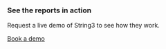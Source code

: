 <h3>See the reports in action</h3>
<p>Request a live demo of String3 to see how they work.</p>
<p class="faux-button commit register-button">
	<a href="/demo/" title="Book a demo">
		Book a demo
	</a>
</p>
